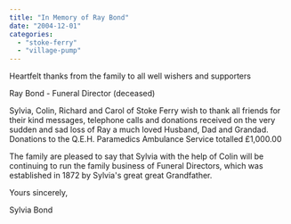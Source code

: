 ```yaml
---
title: "In Memory of Ray Bond"
date: "2004-12-01"
categories: 
  - "stoke-ferry"
  - "village-pump"
---
```


Heartfelt thanks from the family to all well wishers and supporters

Ray Bond - Funeral Director (deceased)

Sylvia, Colin, Richard and Carol of Stoke Ferry wish to thank all friends for their kind messages, telephone calls and donations received on the very sudden and sad loss of Ray a much loved Husband, Dad and Grandad. Donations to the Q.E.H. Paramedics Ambulance Service totalled £1,000.00

The family are pleased to say that Sylvia with the help of Colin will be continuing to run the family business of Funeral Directors, which was established in 1872 by Sylvia's great great Grandfather.

Yours sincerely,

Sylvia Bond
